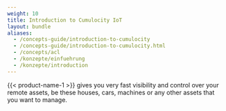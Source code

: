 ```yaml
---
weight: 10
title: Introduction to Cumulocity IoT
layout: bundle
aliases:
  - /concepts-guide/introduction-to-cumulocity
  - /concepts-guide/introduction-to-cumulocity.html
  - /concepts/acl
  - /konzepte/einfuehrung
  - /konzepte/introduction
---
```


{{< product-name-1 >}} gives you very fast visibility and control over your remote assets, be these houses, cars, machines or any other assets that you want to manage.
